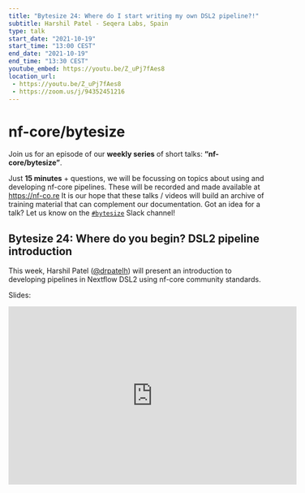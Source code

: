 ```yaml
---
title: "Bytesize 24: Where do I start writing my own DSL2 pipeline?!"
subtitle: Harshil Patel - Seqera Labs, Spain
type: talk
start_date: "2021-10-19"
start_time: "13:00 CEST"
end_date: "2021-10-19"
end_time: "13:30 CEST"
youtube_embed: https://youtu.be/Z_uPj7fAes8
location_url:
 - https://youtu.be/Z_uPj7fAes8
 - https://zoom.us/j/94352451216
---
```


# nf-core/bytesize

Join us for an episode of our **weekly series** of short talks: **“nf-core/bytesize”**.

Just **15 minutes** + questions, we will be focussing on topics about using and developing nf-core pipelines.
These will be recorded and made available at <https://nf-co.re>
It is our hope that these talks / videos will build an archive of training material that can complement our documentation. Got an idea for a talk? Let us know on the [`#bytesize`](https://nfcore.slack.com/channels/bytesize) Slack channel!

## Bytesize 24: Where do you begin? DSL2 pipeline introduction

This week, Harshil Patel ([@drpatelh](http://github.com/drpatelh/)) will present an introduction to developing pipelines in Nextflow DSL2 using nf-core community standards.

Slides:

<div class="ratio ratio-16x9">
    <iframe src="https://widgets.figshare.com/articles/16825369/embed?show_title=1" width="568" height="351" allowfullscreen frameborder="0"></iframe>
</div>
